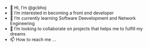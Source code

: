 - 👋 Hi, I’m @gcbhoj
- 👀 I’m interested in becoming a front end developer
- 🌱 I’m currently learning Software Deevelopment and Network Engineering
- 💞️ I’m looking to collaborate on projects that helps me to fulfill my dreams
- 📫 How to reach me ...

<!---
gcbhoj/gcbhoj is a ✨ special ✨ repository because its `README.md` (this file) appears on your GitHub profile.
You can click the Preview link to take a look at your changes.
--->
